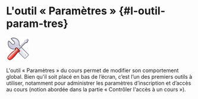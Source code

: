 # L&#039;outil « Paramètres » {#l-outil-param-tres}

<img width="64px" src="../assets/image309.svg">

L&#039;outil « Paramètres » du cours permet de modifier son comportement global. Bien qu&#039;il soit placé en bas de l’écran, c’est l’un des premiers outils à utiliser, notamment pour administrer les paramètres d’inscription et d’accès au cours (notion abordée dans la partie « Contrôler l&#039;accès à un cours »).
